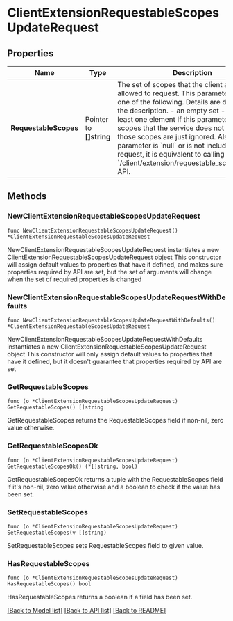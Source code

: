 # ClientExtensionRequestableScopesUpdateRequest

## Properties

Name | Type | Description | Notes
------------ | ------------- | ------------- | -------------
**RequestableScopes** | Pointer to **[]string** | The set of scopes that the client application is allowed to request. This parameter will be one of the following. Details are described in the description.   - an empty set - a set with at least one element  If this parameter contains scopes that the service does not support, those scopes are just ignored. Also, if this parameter is &#x60;null&#x60; or is not included in the request, it is equivalent to calling &#x60;/client/extension/requestable_scopes/delete&#x60; API. | [optional] 

## Methods

### NewClientExtensionRequestableScopesUpdateRequest

`func NewClientExtensionRequestableScopesUpdateRequest() *ClientExtensionRequestableScopesUpdateRequest`

NewClientExtensionRequestableScopesUpdateRequest instantiates a new ClientExtensionRequestableScopesUpdateRequest object
This constructor will assign default values to properties that have it defined,
and makes sure properties required by API are set, but the set of arguments
will change when the set of required properties is changed

### NewClientExtensionRequestableScopesUpdateRequestWithDefaults

`func NewClientExtensionRequestableScopesUpdateRequestWithDefaults() *ClientExtensionRequestableScopesUpdateRequest`

NewClientExtensionRequestableScopesUpdateRequestWithDefaults instantiates a new ClientExtensionRequestableScopesUpdateRequest object
This constructor will only assign default values to properties that have it defined,
but it doesn't guarantee that properties required by API are set

### GetRequestableScopes

`func (o *ClientExtensionRequestableScopesUpdateRequest) GetRequestableScopes() []string`

GetRequestableScopes returns the RequestableScopes field if non-nil, zero value otherwise.

### GetRequestableScopesOk

`func (o *ClientExtensionRequestableScopesUpdateRequest) GetRequestableScopesOk() (*[]string, bool)`

GetRequestableScopesOk returns a tuple with the RequestableScopes field if it's non-nil, zero value otherwise
and a boolean to check if the value has been set.

### SetRequestableScopes

`func (o *ClientExtensionRequestableScopesUpdateRequest) SetRequestableScopes(v []string)`

SetRequestableScopes sets RequestableScopes field to given value.

### HasRequestableScopes

`func (o *ClientExtensionRequestableScopesUpdateRequest) HasRequestableScopes() bool`

HasRequestableScopes returns a boolean if a field has been set.


[[Back to Model list]](../README.md#documentation-for-models) [[Back to API list]](../README.md#documentation-for-api-endpoints) [[Back to README]](../README.md)


